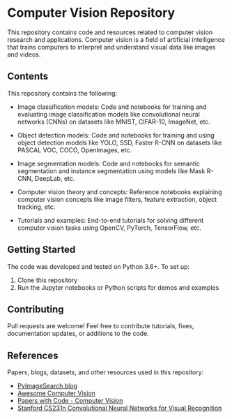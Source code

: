 # Computer Vision Repository

This repository contains code and resources related to computer vision research and applications. Computer vision is a field of artificial intelligence that trains computers to interpret and understand visual data like images and videos. 

## Contents

This repository contains the following:

- Image classification models: Code and notebooks for training and evaluating image classification models like convolutional neural networks (CNNs) on datasets like MNIST, CIFAR-10, ImageNet, etc.

- Object detection models: Code and notebooks for training and using object detection models like YOLO, SSD, Faster R-CNN on datasets like PASCAL VOC, COCO, OpenImages, etc.

- Image segmentation models: Code and notebooks for semantic segmentation and instance segmentation using models like Mask R-CNN, DeepLab, etc.

- Computer vision theory and concepts: Reference notebooks explaining computer vision concepts like image filters, feature extraction, object tracking, etc.

- Tutorials and examples: End-to-end tutorials for solving different computer vision tasks using OpenCV, PyTorch, TensorFlow, etc.

## Getting Started

The code was developed and tested on Python 3.6+. To set up:

1. Clone this repository 
2. Run the Jupyter notebooks or Python scripts for demos and examples

## Contributing

Pull requests are welcome! Feel free to contribute tutorials, fixes, documentation updates, or additions to the code.

## References

Papers, blogs, datasets, and other resources used in this repository:

- [PyImageSearch blog](https://pyimagesearch.com/)
- [Awesome Computer Vision](https://github.com/jbhuang0604/awesome-computer-vision)
- [Papers with Code - Computer Vision](https://paperswithcode.com/area/computer-vision)
- [Stanford CS231n Convolutional Neural Networks for Visual Recognition](http://cs231n.stanford.edu/)

